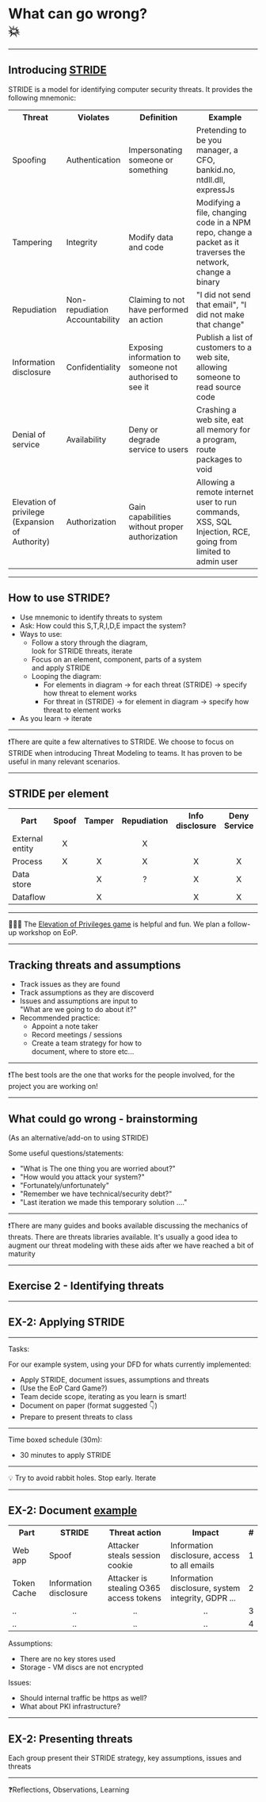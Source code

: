 <!-- markdownlint-disable MD033 -->

# What can go wrong? </br>💥

---

## Introducing [STRIDE](https://en.wikipedia.org/wiki/STRIDE_(security))

STRIDE is a model for identifying computer security threats. It provides the following mnemonic: <!-- .element: style="font-size:0.65em"-->

 <table><!-- .element: style="font-size:0.60em"-->
  <tr>
    <th>Threat</th>
    <th>Violates</th>
    <th>Definition</th>
    <th>Example</th>
  </tr>
  <tr>
    <td>Spoofing</td>
    <td>Authentication</td>
    <td>Impersonating someone or something</td>
    <td>Pretending to be you manager, a CFO, bankid.no, ntdll.dll, expressJs</td>
  </tr>
  <tr>
    <td>Tampering</td>
    <td>Integrity</td>
    <td>Modify data and code</td>
    <td>Modifying a file, changing code in a NPM repo, change a packet as it traverses the network, change a binary</td>
  </tr>
  <tr>
    <td>Repudiation</td>
    <td>Non-repudiation </br>Accountability</td>
    <td>Claiming to not have performed an action</td>
    <td>"I did not send that email", "I did not make that change"</td>
  </tr>
  <tr>
    <td>Information disclosure</td>
    <td>Confidentiality</td>
    <td>Exposing information to someone not authorised to see it</td>
    <td>Publish a list of customers to a web site, allowing someone to read source code</td>
  </tr>
  <tr>
    <td>Denial of service</td>
    <td>Availability</td>
    <td>Deny or degrade service to users</td>
    <td>Crashing a web site, eat all memory for a program, route packages to void</td>
  </tr>
  <tr>
    <td>Elevation of privilege</br>(Expansion of Authority)</td>
    <td>Authorization</td>
    <td>Gain capabilities without proper authorization</td>
    <td>Allowing a remote internet user to run commands, XSS, SQL Injection, RCE, going from limited to admin user</td>
  </tr>  
</table>

---

## How to use STRIDE?

<div><!-- .element: style="font-size:0.7em"-->

- Use mnemonic to identify threats to system<!-- .element: class="fragment" data-fragment-index="1" -->
- Ask: How could this S,T,R,I,D,E impact the system?<!-- .element: class="fragment" data-fragment-index="2" -->
- Ways to use:<!-- .element: class="fragment" data-fragment-index="3" -->
  - Follow a story through the diagram,<!-- .element: class="fragment" data-fragment-index="4" --> </br>look for STRIDE threats, iterate<!-- .element: class="fragment" data-fragment-index="4" -->
  - Focus on an element, component, parts of a system </br>and apply STRIDE<!-- .element: class="fragment" data-fragment-index="5" -->
  - Looping the diagram:<!-- .element: class="fragment" data-fragment-index="6" -->
    - For elements in diagram -> for each threat (STRIDE) -> specify how threat to element works<!-- .element: class="fragment" data-fragment-index="7" -->
    - For threat in (STRIDE) -> for element in diagram -> specify how threat to element works<!-- .element: class="fragment" data-fragment-index="8" --> 
- As you learn -> iterate<!-- .element: class="fragment" data-fragment-index="9" -->

</div>

<hr>

❗️There are quite a few alternatives to STRIDE. We choose to focus on STRIDE when introducing Threat Modeling to teams. It has proven to be useful in many relevant scenarios.<!-- .element: style="font-size:0.7em"--><!-- .element: class="fragment" data-fragment-index="10" -->

---

## STRIDE per element

<table><!-- .element: style="font-size:0.8em"-->
    <tr>
        <th>Part</th>
        <th>Spoof</th>
        <th>Tamper</th>
        <th>Repudiation</th>
        <th>Info disclosure</th>
        <th>Deny Service</th>
        <th>EoP</th>
    </tr>
    <tr>
        <td>External entity</td>
        <td align="center">X</td>
        <td align="center"></td>
        <td align="center">X</td>
        <td align="center"></td>
        <td align="center"></td>
        <td align="center"></td>
    </tr>
    <tr>
        <td>Process</td>
        <td align="center">X</td>
        <td align="center">X</td>
        <td align="center">X</td>
        <td align="center">X</td>
        <td align="center">X</td>
        <td align="center">X</td>
    </tr>
    <tr>
        <td>Data store</td>
        <td align="center"></td>
        <td align="center">X</td>
        <td align="center">?</td>
        <td align="center">X</td>
        <td align="center">X</td>
        <td align="center"></td>
    </tr>
    <tr>
        <td>Dataflow</td>
        <td align="center"></td>
        <td align="center">X</td>
        <td align="center"></td>
        <td align="center">X</td>
        <td align="center">X</td>
        <td align="center"></td>
    </tr>

</table>

<hr>

🕵🏻‍♂️ The [Elevation of Privileges game](https://github.com/adamshostack/eop) is helpful and fun. We plan a follow-up workshop on EoP.

---

## Tracking threats and assumptions

- Track issues as they are found<!-- .element: class="fragment" data-fragment-index="1" -->
- Track assumptions as they are discoverd<!-- .element: class="fragment" data-fragment-index="2" -->
- Issues and assumptions are input to<!-- .element: class="fragment" data-fragment-index="3" --> </br>"What are we going to do about it?"<!-- .element: class="fragment" data-fragment-index="3" -->
- Recommended practice:<!-- .element: class="fragment" data-fragment-index="4" -->
  - Appoint a note taker<!-- .element: class="fragment" data-fragment-index="5" -->
  - Record meetings / sessions<!-- .element: class="fragment" data-fragment-index="6" -->
  - Create a team strategy for how to </br>document, where to store etc...<!-- .element: class="fragment" data-fragment-index="7" -->

<hr>

❗️The best tools are the one that works for the people involved, for the project you are working on!<!-- .element: class="fragment" data-fragment-index="8" -->

---

## What could go wrong - brainstorming

(As an alternative/add-on to using STRIDE)<!-- .element: style="font-size:0.6em"-->

Some useful questions/statements:

- "What is The one thing you are worried about?"<!-- .element: class="fragment" data-fragment-index="1" -->
- "How would you attack your system?"<!-- .element: class="fragment" data-fragment-index="2" -->
- "Fortunately/unfortunately"<!-- .element: class="fragment" data-fragment-index="3" -->
- "Remember we have technical/security debt?"<!-- .element: class="fragment" data-fragment-index="4" -->
- "Last iteration we made this temporary solution ...."<!-- .element: class="fragment" data-fragment-index="5" -->

<hr>

❗️There are many guides and books available discussing the mechanics of threats. There are threats libraries available. It's usually a good idea to augment our threat modeling with these aids after we have reached a bit of maturity<!-- .element: class="fragment" data-fragment-index="6" -->

---

## Exercise 2 - Identifying threats

---

## EX-2: Applying STRIDE

<hr>

<div align="left"><!-- .element: style="font-size:0.8em"-->

Tasks:

For our example system, using your DFD for whats currently implemented:

- Apply STRIDE, document issues, assumptions and threats
- (Use the EoP Card Game?)
- Team decide scope, iterating as you learn is smart!
- Document on paper (format suggested 👇)
- Prepare to present threats to class

<hr>

Time boxed schedule (30m):

- 30 minutes to apply STRIDE

<hr>

💡 Try to avoid rabbit holes. Stop early. Iterate

</div>

---

## EX-2: Document <u>example</u>

<table><!-- .element: style="font-size:0.65em"-->
    <tr>
        <th>Part</th>
        <th>STRIDE</th>
        <th>Threat action</th>
        <th>Impact</th>
        <th>#</th>
    </tr>
    <tr>
        <td>Web app</td>
        <td>Spoof</td>
        <td>Attacker steals session cookie</td>
        <td>Information disclosure, access to all emails</td>
        <td>1</td>
    </tr>
    <tr>
        <td>Token Cache</td>
        <td>Information disclosure</td>
        <td>Attacker is stealing O365 access tokens</td>
        <td>Information disclosure, system integrity, GDPR ...</td>
        <td>2</td>
    </tr>
    <tr>
        <td>..</td>
        <td align="center">..</td>
        <td align="center">..</td>
        <td align="center">..</td>
        <td align="center">3</td>
    </tr>
    <tr>
        <td>..</td>
        <td align="center">..</td>
        <td align="center">..</td>
        <td align="center">..</td>
        <td align="center">4</td>
    </tr>
</table>

<div align="left"><!-- .element: style="font-size:0.6em"-->

Assumptions:

- There are no key stores used
- Storage - VM discs are not encrypted

Issues:

- Should internal traffic be https as well?
- What about PKI infrastructure?
  
</div>

---

## EX-2: Presenting threats

Each group present their STRIDE strategy, key assumptions, issues and threats

<hr>

❓Reflections, Observations, Learning